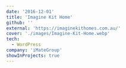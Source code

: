 ```yaml
---
date: '2016-12-01'
title: 'Imagine Kit Home'
github: ''
external: 'https://imaginekithomes.com.au/'
cover: './images/Imagine-Kit-Home.webp'
tech:
  - WordPress
company: 'iMateGroup'
showInProjects: true
---
```


